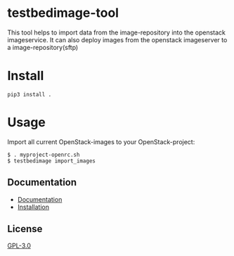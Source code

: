 # testbedimage-tool

This tool helps to import data from the image-repository into the openstack imageservice.
It can also deploy images from the openstack imageserver to a image-repository(sftp)

# Install

```
pip3 install .
```

# Usage

Import all current OpenStack-images to your OpenStack-project:

```
$ . myproject-openrc.sh
$ testbedimage import_images
```

## Documentation

* [Documentation](https://aeciddocs.ait.ac.at/testbedimage/current/index.html)
* [Installation](https://aeciddocs.ait.ac.at/testbedimage/current/installation.html)

## License

[GPL-3.0](LICENSE)
